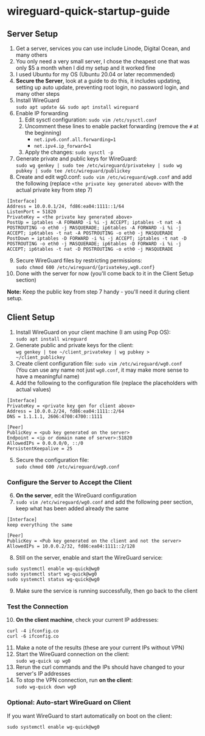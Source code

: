 # wireguard-quick-startup-guide

## Server Setup
1. Get a server, services you can use include Linode, Digital Ocean, and many others
2. You only need a very small server, I chose the cheapest one that was only $5 a month when I did my setup and it worked fine
3. I used Ubuntu for my OS (Ubuntu 20.04 or later recommended)
4. __Secure the Server__, look at a guide to do this, it includes updating, setting up auto update, preventing root login, no password login, and many other steps
5. Install WireGuard<br>
  `sudo apt update && sudo apt install wireguard`
6. Enable IP forwarding
    1. Edit sysctl configuration: `sudo vim /etc/sysctl.conf`
    2. Uncomment these lines to enable packet forwarding (remove the `#` at the beginning)
         - `net.ipv6.conf.all.forwarding=1`
         - `net.ipv4.ip_forward=1`
    3. Apply the changes: `sudo sysctl -p`
7. Generate private and public keys for WireGuard:<br>
`sudo wg genkey | sudo tee /etc/wireguard/privatekey | sudo wg pubkey | sudo tee /etc/wireguard/publickey`
8. Create and edit wg0.conf: `sudo vim /etc/wireguard/wg0.conf` and add the following (replace `<the private key generated above>` with the actual private key from step 7)
```
[Interface]
Address = 10.0.0.1/24, fd86:ea04:1111::1/64
ListenPort = 51820
PrivateKey = <the private key generated above>
PostUp = iptables -A FORWARD -i %i -j ACCEPT; iptables -t nat -A POSTROUTING -o eth0 -j MASQUERADE; ip6tables -A FORWARD -i %i -j ACCEPT; ip6tables -t nat -A POSTROUTING -o eth0 -j MASQUERADE
PostDown = iptables -D FORWARD -i %i -j ACCEPT; iptables -t nat -D POSTROUTING -o eth0 -j MASQUERADE; ip6tables -D FORWARD -i %i -j ACCEPT; ip6tables -t nat -D POSTROUTING -o eth0 -j MASQUERADE
```
9. Secure WireGuard files by restricting permissions:<br>
`sudo chmod 600 /etc/wireguard/{privatekey,wg0.conf}`
10. Done with the server for now (you'll come back to it in the Client Setup section)

**Note:** Keep the public key from step 7 handy - you'll need it during client setup.
## Client Setup
1. Install WireGuard on your client machine (I am using Pop OS):<br>
`sudo apt install wireguard`
2. Generate public and private keys for the client:<br>
`wg genkey | tee ~/client_privatekey | wg pubkey > ~/client_publickey`
3. Create client configuration file: `sudo vim /etc/wireguard/wg0.conf`<br>
(You can use any name not just `wg0.conf`, it may make more sense to have a meaningful name)
4. Add the following to the configuration file (replace the placeholders with actual values)
```
[Interface]
PrivateKey = <private key gen for client above>
Address = 10.0.0.2/24, fd86:ea04:1111::2/64
DNS = 1.1.1.1, 2606:4700:4700::1111

[Peer]
PublicKey = <pub key generated on the server>
Endpoint = <ip or domain name of server>:51820
AllowedIPs = 0.0.0.0/0, ::/0
PersistentKeepalive = 25
```
5. Secure the configuration file:<br>
`sudo chmod 600 /etc/wireguard/wg0.conf`

### Configure the Server to Accept the Client
6. __On the server__, edit the WireGuard configuration
7. `sudo vim /etc/wireguard/wg0.conf` and add the following peer section, keep what has been added already the same
```
[Interface]
keep everything the same

[Peer]
PublicKey = <Pub key generated on the client and not the server>
AllowedIPs = 10.0.0.2/32, fd86:ea04:1111::2/128
```
8. Still on the server, enable and start the WireGuard service:
```
sudo systemctl enable wg-quick@wg0
sudo systemctl start wg-quick@wg0
sudo systemctl status wg-quick@wg0
```
9. Make sure the service is running successfully, then go back to the client

### Test the Connection
10. __On the client machine__, check your current IP addresses:
```
curl -4 ifconfig.co
curl -6 ifconfig.co
```
11. Make a note of the results (these are your current IPs without VPN)
12. Start the WireGuard connection on the client:<br>
`sudo wg-quick up wg0`
13. Rerun the curl commands and the IPs should have changed to your server's IP addresses
14. To stop the VPN connection, run __on the client__:<br>
`sudo wg-quick down wg0`

### Optional: Auto-start WireGuard on Client
If you want WireGuard to start automatically on boot on the client:
```
sudo systemctl enable wg-quick@wg0
```
